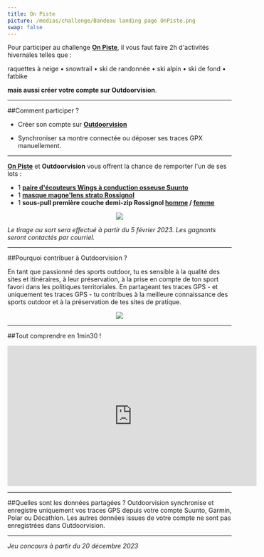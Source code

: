 ```yaml
---
title: On Piste
picture: /medias/challenge/Bandeau landing page OnPiste.png
swap: false
---
```


Pour participer au challenge **[On Piste](https://www.onpiste.com/explorer/events/challenge-outdoorvision-on-piste-4036)**, il vous faut faire 2h d'activités hivernales telles que :

raquettes à neige • snowtrail • ski de randonnée • ski alpin • ski de fond • fatbike
  
**mais aussi créer votre compte sur Outdoorvision**.

---

##Comment participer ?

- Créer son compte sur **[Outdoorvision](https://staging-auth.outdoorvision.fr/auth/realms/PRNSN/protocol/openid-connect/registrations?client_id=back1-outdoorgeovision-prnsn&response_type=code&redirect_uri=https://staging-back.outdoorvision.fr/auth/done/&scope=openid)**

- Synchroniser sa montre connectée ou déposer ses traces GPX manuellement.
  
<participate></participate>

---

**[On Piste](https://www.onpiste.com/)** et **Outdoorvision** vous offrent la chance de remporter l'un de ses lots : 

- 1 **[paire d'écouteurs Wings à conduction osseuse Suunto](https://www.suunto.com/fr-fr/Produits/Autres-accessoires/suunto-wing/suunto-wing-black/?gad_source=1&gclid=EAIaIQobChMIj8e9uc6OgwMVgwcGAB2YHQhMEAQYASABEgJhNPD_BwE)**
- 1 **[masque magne'lens strato Rossignol](https://www.rossignol.com/fr-fr/masque-unisexe-magnelens-strato-RKKG207000.html)**
- 1 **sous-pull première couche demi-zip Rossignol [homme](https://www.rossignol.com/fr-fr/premiere-couche-demi-zip-classique-homme-RLMML07715.html) / [femme](https://www.rossignol.com/fr-fr/premiere-couche-demi-zip-classique-femme-RLMWL08715.html)**
  
<p align="center">
  <img src="/medias/challenge/Bannière lots OnPiste.png">
</p>

*Le tirage au sort sera effectué à partir du 5 février 2023. Les gagnants seront contactés par courriel.*



------

##Pourquoi contribuer à Outdoorvision ?


En tant que passionné des sports outdoor, tu es sensible à la qualité des sites et itinéraires, à leur préservation, à la prise en compte de ton sport favori dans les politiques territoriales.
En partageant tes traces GPS - et uniquement tes traces GPS - tu contribues à la meilleure connaissance des sports outdoor et à la préservation de tes sites de pratique.


<p align="center">
  <img src="/medias/challenge/Bannière contribue OnPiste.png">
</p>

------

##Tout comprendre en 1min30 !
<p align="center">
<iframe width="560" height="315" src="https://www.youtube.com/embed/Sua7VDlhBs4" title="YouTube video player" frameborder="0" allow="accelerometer; autoplay; clipboard-write; encrypted-media; gyroscope; picture-in-picture" allowfullscreen></iframe>
</p>


---

##Quelles sont les données partagées ?
Outdoorvision synchronise et enregistre uniquement vos traces GPS depuis votre compte Suunto, Garmin, Polar ou Décathlon. Les autres données issues de votre compte ne sont pas enregistrées dans Outdoorvision.

---

*Jeu concours à partir du 20 décembre 2023* 
<p></p>

